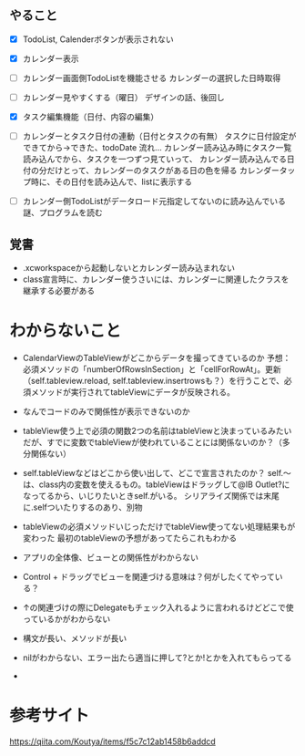 ## やること
- [x] TodoList, Calenderボタンが表示されない
- [x] カレンダー表示
- [ ] カレンダー画面側TodoListを機能させる
カレンダーの選択した日時取得
- [ ] カレンダー見やすくする（曜日）
デザインの話、後回し
- [x] タスク編集機能（日付、内容の編集）
- [ ] カレンダーとタスク日付の連動（日付とタスクの有無）
タスクに日付設定ができてから→できた、todoDate
流れ... カレンダー読み込み時にタスク一覧読み込んでから、タスクを一つずつ見ていって、
カレンダー読み込んでる日付の分だけとって、カレンダーのタスクがある日の色を帰る
カレンダータップ時に、その日付を読み込んで、listに表示する

- [ ] カレンダー側TodoListがデータロード元指定してないのに読み込んでいる
謎、プログラムを読む

## 覚書
- .xcworkspaceから起動しないとカレンダー読み込まれない
- class宣言時に、カレンダー使うさいには、カレンダーに関連したクラスを継承する必要がある


# わからないこと
- CalendarViewのTableViewがどこからデータを撮ってきているのか
予想：必須メソッドの「numberOfRowsInSection」と「cellForRowAt」。更新（self.tableview.reload, self.tableview.insertrowsも？）を行うことで、必須メソッドが実行されてtableViewにデータが反映される。

- なんでコードのみで関係性が表示できないのか
- tableView使う上で必須の関数2つの名前はtableViewと決まっているみたいだが、すでに変数でtableViewが使われていることには関係ないのか？（多分関係ない）
- self.tableViewなどはどこから使い出して、どこで宣言されたのか？
self.〜は、class内の変数を使えるもの。tableViewはドラッグして@IB Outlet?になってるから、いじりたいときself.がいる。
シリアライズ関係では末尾に.selfついたりするのあり、別物

- tableViewの必須メソッドいじっただけでtableView使ってない処理結果もが変わった
最初のtableViewの予想があってたらこれもわかる

- アプリの全体像、ビューとの関係性がわからない
- Control + ドラッグでビューを関連づける意味は？何がしたくてやっている？
- ↑の関連づけの際にDelegateもチェック入れるように言われるけどどこで使っているかがわからない
- 構文が長い、メソッドが長い
- nilがわからない、エラー出たら適当に押して?とか!とかを入れてもらってる
- 

# 参考サイト
https://qiita.com/Koutya/items/f5c7c12ab1458b6addcd
